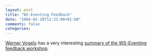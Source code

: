```yaml
---
layout: post
title: "WS-Eventing Feedback"
date: "2004-02-28T12:33:00+01:00"
comments: false
categories: 
---
```


<p><a href="http://weblogs.cs.cornell.edu/AllThingsDistributed">Werner Vogels</a> has a very interesting <a href="http://weblogs.cs.cornell.edu/AllThingsDistributed/archives/000397.html">summary of the WS-Eventing feedback workshop</a>.</p>


